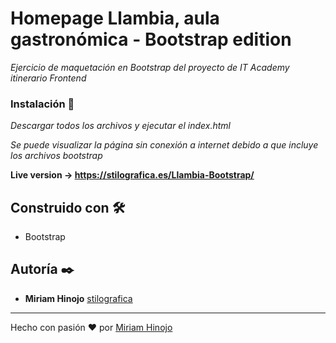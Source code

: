 # Homepage Llambia, aula gastronómica - Bootstrap edition

_Ejercicio de maquetación en Bootstrap del proyecto de IT Academy itinerario Frontend_

### Instalación 🔧

_Descargar todos los archivos y ejecutar el index.html_

_Se puede visualizar la página sin conexión a internet debido a que incluye los archivos bootstrap_

**Live version -> https://stilografica.es/Llambia-Bootstrap/**


## Construido con 🛠️

* Bootstrap


## Autoría ✒️

* **Miriam Hinojo** [stilografica](https://github.com/stilografica/)

---
Hecho con pasión ❤️ por [Miriam Hinojo](https://github.com/stilografica/)
